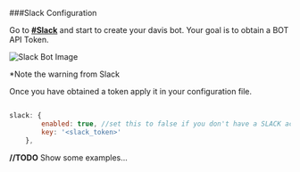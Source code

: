 
###Slack Configuration

Go to **[#Slack](https://api.slack.com/bot-users)** and start to create your davis bot. Your goal is to obtain a BOT API Token.

![Slack Bot Image](https://s3.amazonaws.com/davis-project/docs/slack-bot-create.png)

*Note the warning from Slack

Once you have obtained a token apply it in your configuration file.

````javascript

slack: {
        enabled: true, //set this to false if you don't have a SLACK account.
        key: '<slack_token>'
    },
````
**//TODO** Show some examples...

